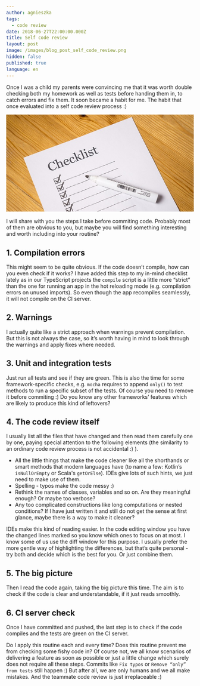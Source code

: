 ```yaml
---
author: agnieszka
tags:
  - code review
date: 2018-06-27T22:00:00.000Z
title: Self code review
layout: post
image: /images/blog_post_self_code_review.png
hidden: false
published: true
language: en
---
```

Once I was a child my parents were convincing me that it was worth double checking both my homework as well as tests before handing them in, to catch errors and fix them. It soon became a habit for me. The habit that once evaluated into a self code review process :)

![checklist](/images/self-code-review/image.jpg)

I will share with you the steps I take before commiting code. Probably most of them are obvious to you, but maybe you will find something interesting and worth including into your routine?

## **1. Compilation errors**

This might seem to be quite obvious. If the code doesn’t compile, how can you even check if it works? I have added this step to my in-mind checklist lately as in our TypeScript projects the `compile` script is a little more “strict” than the one for running an app in the hot reloading mode (e.g. compilation errors on unused imports). So even though the app recompiles seamlessly, it will not compile on the CI server. 

## **2. Warnings**

I actually quite like a strict approach when warnings prevent compilation. But this is not always the case, so it’s worth  having in mind to look through the warnings and apply fixes where needed.

## **3. Unit and integration tests**

Just run all tests and see if they are green. This is also the time for some framework-specific checks, e.g. `mocha` requires to append `only()` to test methods to run a specific subset of the tests. Of course you need to remove it before commiting :) Do you know any other frameworks’ features which are likely to produce this kind of leftovers?

## **4. The code review itself**

I usually list all the files that have changed and then read them carefully one by one, paying special attention to the following elements (the similarity to an ordinary code review process is not accidental :) ).

* All the little things that make the code cleaner like all the shorthands or smart methods that modern languages have (to name a few: Kotlin’s `isNullOrEmpty` or Scala's `getOrElse`). IDEs give lots of such hints, we just need to make use of them.
* Spelling - typos make the code messy :)
* Rethink the names of classes, variables and so on. Are they meaningful enough? Or maybe too verbose?
* Any too complicated constructions like long computations or nested conditions? If I have just written it and still do not get the sense at first glance, maybe there is a way to make it cleaner?

IDEs make this kind of reading easier. In the code editing window you have the changed lines marked so you know which ones to focus on at most. I know some of us use the diff window for this purpose. I usually prefer the more gentle way of highlighting the differences, but that’s quite personal - try both and decide which is the best for you. Or just combine them.

## **5. The big picture**

Then I read the code again, taking the big picture this time. The aim is to check if the code is clear and understandable, if it just reads smoothly.

## **6. CI server check** 

Once I have committed and pushed, the last step is to check if the code compiles and the tests are green on the CI server.

Do I apply this routine each and every time? Does this routine prevent me from checking some fishy code in? Of course not, we all know scenarios of delivering a feature as soon as possible or just a little change which surely does not require all these steps. Commits like `Fix typos` or `Remove “only” from tests` still happen :) But after all, we are only humans and we all make mistakes. And the teammate code review is just irreplaceable :)
